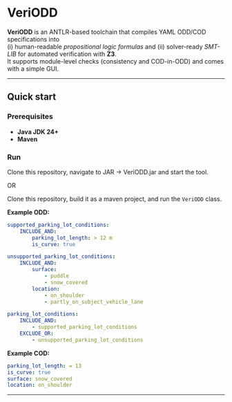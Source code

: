 # VeriODD

**VeriODD** is an ANTLR-based toolchain that compiles YAML ODD/COD specifications into  
(i) human-readable *propositional logic formulas* and (ii) solver-ready *SMT-LIB* for automated verification with **Z3**.  
It supports module-level checks (consistency and COD-in-ODD) and comes with a simple GUI.

---

## Quick start

### Prerequisites
- **Java JDK 24+**
- **Maven**

### Run
Clone this repository, navigate to JAR -> VeriODD.jar and start the tool.

OR

Clone this repository, build it as a maven project, and run the `VeriODD` class.



**Example ODD:**
```yaml
supported_parking_lot_conditions:
    INCLUDE_AND:
        parking_lot_length: > 12 m
        is_curve: true

unsupported_parking_lot_conditions:
    INCLUDE_AND:
        surface:
            - puddle
            - snow_covered
        location:
            - on_shoulder
            - partly_on_subject_vehicle_lane

parking_lot_conditions:
    INCLUDE_AND:
        - supported_parking_lot_conditions
    EXCLUDE_OR:
        - unsupported_parking_lot_conditions
```

**Example COD:**
```yaml
parking_lot_length: = 13
is_curve: true
surface: snow_covered
location: on_shoulder
```

---
